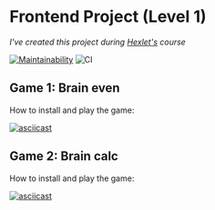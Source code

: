 # Frontend Project (Level 1)

_I've created this project during [Hexlet's](https://hexlet.io) course_

[![Maintainability](https://api.codeclimate.com/v1/badges/3cadfb9b017e012a820c/maintainability)](https://codeclimate.com/github/vre2h/frontend-project-lvl1/maintainability)
![CI](https://github.com/vre2h/frontend-project-lvl1/workflows/CI/badge.svg)

## Game 1: Brain even

How to install and play the game:

[![asciicast](https://asciinema.org/a/kCcCit0sJWynXqR5Z0wjubNIJ.svg)](https://asciinema.org/a/kCcCit0sJWynXqR5Z0wjubNIJ)

## Game 2: Brain calc

How to install and play the game:

[![asciicast](https://asciinema.org/a/NqJ4fKek8XZM1ObJaEKaDYckj.svg)](https://asciinema.org/a/NqJ4fKek8XZM1ObJaEKaDYckj)
